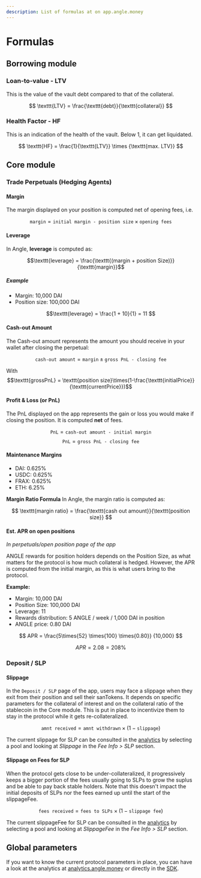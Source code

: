 ```yaml
---
description: List of formulas at on app.angle.money
---
```


# Formulas

## Borrowing module

### Loan-to-value - LTV

This is the value of the vault debt compared to that of the collateral.

$$
\texttt{LTV} = \frac{\texttt{debt}}{\texttt{collateral}}
$$

### Health Factor - HF

This is an indication of the health of the vault. Below 1, it can get liquidated.

$$
\texttt{HF} = \frac{1}{\texttt{LTV}} \times {\texttt{max. LTV}}
$$

## Core module

### Trade Perpetuals (Hedging Agents)

#### Margin

The margin displayed on your position is computed net of opening fees, i.e.

$$
\texttt{margin} = \texttt{initial margin - position size} \times \texttt{opening fees}
$$

#### Leverage

In Angle, **leverage** is computed as:

$$\texttt{leverage} = \frac{\texttt{(margin + position Size)}}{\texttt{margin}}$$

##### Example

- Margin: 10,000 DAI
- Position size: 100,000 DAI

$$\texttt{leverage} = \frac{1 + 10}{1} = 11 $$

#### Cash-out Amount

The Cash-out amount represents the amount you should receive in your wallet after closing the perpetual:

$$\texttt{cash-out amount} = \texttt{margin} \pm \texttt{gross PnL - closing fee} $$

With $$\texttt{grossPnL} = \texttt{position size}\times(1-\frac{\texttt{initialPrice}}{\texttt{currentPrice}})$$

#### Profit & Loss (or PnL)

The PnL displayed on the app represents the gain or loss you would make if closing the position. It is computed **net** of fees.

$$ \texttt{PnL} = \texttt{cash-out amount - initial margin} $$
$$ \texttt{PnL} = \texttt{gross PnL - closing fee} $$

#### Maintenance Margins

- DAI: 0.625%
- USDC: 0.625%
- FRAX: 0.625%
- ETH: 6.25%

**Margin Ratio Formula**
In Angle, the margin ratio is computed as:

$$
\texttt{margin ratio} = \frac{\texttt{cash out amount}}{\texttt{position size}}
$$

#### Est. APR on open positions

_In perpetuals/open position page of the app_

ANGLE rewards for position holders depends on the Position Size, as what matters for the protocol is how much collateral is hedged. However, the APR is computed from the initial margin, as this is what users bring to the protocol.

**Example:**

- Margin: 10,000 DAI
- Position Size: 100,000 DAI
- Leverage: 11
- Rewards distribution: 5 ANGLE / week / 1,000 DAI in position
- ANGLE price: 0.80 DAI

$$
APR =
\frac{5\times{52}
\times{100}
\times{0.80}}
{10,000}
$$

$$ APR = 2.08 = 208\% $$

### Deposit / SLP

#### Slippage

In the `Deposit / SLP` page of the app, users may face a slippage when they exit from their position and sell their sanTokens. It depends on specific parameters for the collateral of interest and on the collateral ratio of the stablecoin in the Core module. This is put in place to incentivize them to stay in the protocol while it gets re-collateralized.

$$
\texttt{amnt received} = \texttt{amnt withdrawn} \times{(1 - \texttt{slippage})}
$$

The current slippage for SLP can be consulted in the [analytics](https://analytics.angle.money/) by selecting a pool and looking at _Slippage_ in the _Fee Info > SLP_ section.

#### Slippage on Fees for SLP

When the protocol gets close to be under-collateralized, it progressively keeps a bigger portion of the fees usually going to SLPs to grow the suplus and be able to pay back stable holders. Note that this doesn't impact the initial deposits of SLPs nor the fees earned up until the start of the slippageFee.

$$
\texttt{fees received} = \texttt{fees to SLPs} \times{(1-\texttt{slippage fee})}
$$

The current slippageFee for SLP can be consulted in the [analytics](https://analytics.angle.money/) by selecting a pool and looking at _SlippageFee_ in the _Fee Info > SLP_ section.

## Global parameters

If you want to know the current protocol parameters in place, you can have a look at the analytics at [analytics.angle.money](https://analytics.angle.money) or directly in the [SDK](https://github.com/AngleProtocol/angle-sdk).
